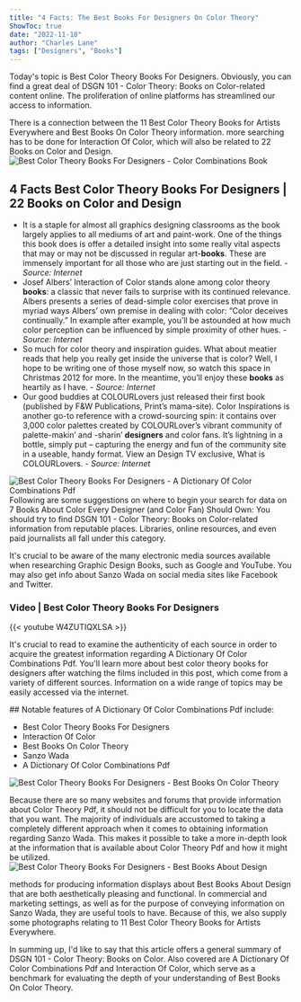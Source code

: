 ```yaml
---
title: "4 Facts: The Best Books For Designers On Color Theory"
ShowToc: true 
date: "2022-11-10"
author: "Charles Lane" 
tags: ["Designers", "Books"]
---
```


Today's topic is Best Color Theory Books For Designers. Obviously, you can find a great deal of DSGN 101 - Color Theory: Books on Color-related content online. The proliferation of online platforms has streamlined our access to information.

There is a connection between the 11 Best Color Theory Books for Artists Everywhere and Best Books On Color Theory information. more searching has to be done for Interaction Of Color, which will also be related to 22 Books on Color and Design.
<img loading="lazy" src="http://hbz.h-cdn.co/assets/cm/15/05/54c6b9b112cf9_-_hbz-hottest-guys-09-paul-newman.jpg" onerror="this.onerror=null;this.src='https://blogger.googleusercontent.com/img/a/AVvXsEhe7F7TRXHtjiKvHb5vS7DmnxvpHiDyoYyYvm1nHB3Qp2_w3BnM6A2eq4v7FYxCC9bfZt3a9vIMtAYEKUiaDQbHMg-ViyGmRIj39MLp0bGFfgfYw1Dc9q_H-T0wiTm3l0Uq42dETrN9eC8aGJ9_IORZsxST1AcLR7np1koOfcc7tnHa4S8Mwz_xD9d0=s16000';" alt="Best Color Theory Books For Designers - Color Combinations Book" >

## 4 Facts Best Color Theory Books For Designers | 22 Books on Color and Design
-   It is a staple for almost all graphics designing classrooms as the book largely applies to all mediums of art and paint-work. One of the things this book does is offer a detailed insight into some really vital aspects that may or may not be discussed in regular art-**books**. These are immensely important for all those who are just starting out in the field. - <cite>Source: Internet</cite>
-   Josef Albers’ Interaction of Color stands alone among color theory **books**: a classic that never fails to surprise with its continued relevance. Albers presents a series of dead-simple color exercises that prove in myriad ways Albers’ own premise in dealing with color: “Color deceives continually.” In example after example, you’ll be astounded at how much color perception can be influenced by simple proximity of other hues. - <cite>Source: Internet</cite>
-   So much for color theory and inspiration guides. What about meatier reads that help you really get inside the universe that is color? Well, I hope to be writing one of those myself now, so watch this space in Christmas 2012 for more. In the meantime, you’ll enjoy these **books** as heartily as I have. - <cite>Source: Internet</cite>
-   Our good buddies at COLOURLovers just released their first book (published by F&W Publications, Print’s mama-site). Color Inspirations is another go-to reference with a crowd-sourcing spin: it contains over 3,000 color palettes created by COLOURLover’s vibrant community of palette-makin’ and -sharin’ **designers** and color fans. It’s lightning in a bottle, simply put – capturing the energy and fun of the community site in a useable, handy format. View an Design TV exclusive, What is COLOURLovers. - <cite>Source: Internet</cite>


<img loading="lazy" src="http://vgboxart.com/resources/render/13664_tom-brady-prev.png" onerror="this.onerror=null;this.src='https://blogger.googleusercontent.com/img/a/AVvXsEhe7F7TRXHtjiKvHb5vS7DmnxvpHiDyoYyYvm1nHB3Qp2_w3BnM6A2eq4v7FYxCC9bfZt3a9vIMtAYEKUiaDQbHMg-ViyGmRIj39MLp0bGFfgfYw1Dc9q_H-T0wiTm3l0Uq42dETrN9eC8aGJ9_IORZsxST1AcLR7np1koOfcc7tnHa4S8Mwz_xD9d0=s16000';" alt="Best Color Theory Books For Designers - A Dictionary Of Color Combinations Pdf" >
Following are some suggestions on where to begin your search for data on 7 Books About Color Every Designer (and Color Fan) Should Own:
You should try to find DSGN 101 - Color Theory: Books on Color-related information from reputable places. Libraries, online resources, and even paid journalists all fall under this category.

It's crucial to be aware of the many electronic media sources available when researching Graphic Design Books, such as Google and YouTube. You may also get info about Sanzo Wada on social media sites like Facebook and Twitter.

### Video | Best Color Theory Books For Designers
{{< youtube W4ZUTIQXLSA >}} 


It's crucial to read to examine the authenticity of each source in order to acquire the greatest information regarding A Dictionary Of Color Combinations Pdf.
You'll learn more about best color theory books for designers after watching the films included in this post, which come from a variety of different sources. Information on a wide range of topics may be easily accessed via the internet.
<script async="async" data-cfasync="false" src="//normallydemandedalter.com/fe63df3c5408708b15d8dc3d9b206b31/invoke.js"></script>
<div id="container-fe63df3c5408708b15d8dc3d9b206b31"></div>
## Notable features of A Dictionary Of Color Combinations Pdf include:

- Best Color Theory Books For Designers
- Interaction Of Color
- Best Books On Color Theory
- Sanzo Wada
- A Dictionary Of Color Combinations Pdf

 <img loading="lazy" src="https://www.itavi.ca/wp-content/uploads/2014/03/IMG_1948.jpg" onerror="this.onerror=null;this.src='https://blogger.googleusercontent.com/img/a/AVvXsEhe7F7TRXHtjiKvHb5vS7DmnxvpHiDyoYyYvm1nHB3Qp2_w3BnM6A2eq4v7FYxCC9bfZt3a9vIMtAYEKUiaDQbHMg-ViyGmRIj39MLp0bGFfgfYw1Dc9q_H-T0wiTm3l0Uq42dETrN9eC8aGJ9_IORZsxST1AcLR7np1koOfcc7tnHa4S8Mwz_xD9d0=s16000';" alt="Best Color Theory Books For Designers - Best Books On Color Theory" >

Because there are so many websites and forums that provide information about Color Theory Pdf, it should not be difficult for you to locate the data that you want.
The majority of individuals are accustomed to taking a completely different approach when it comes to obtaining information regarding Sanzo Wada. This makes it possible to take a more in-depth look at the information that is available about Color Theory Pdf and how it might be utilized.
<img loading="lazy" src="https://vgboxart.com/resources/render/15123_the-chronicles-of-narnia-prev.png" onerror="this.onerror=null;this.src='https://blogger.googleusercontent.com/img/a/AVvXsEhe7F7TRXHtjiKvHb5vS7DmnxvpHiDyoYyYvm1nHB3Qp2_w3BnM6A2eq4v7FYxCC9bfZt3a9vIMtAYEKUiaDQbHMg-ViyGmRIj39MLp0bGFfgfYw1Dc9q_H-T0wiTm3l0Uq42dETrN9eC8aGJ9_IORZsxST1AcLR7np1koOfcc7tnHa4S8Mwz_xD9d0=s16000';" alt="Best Color Theory Books For Designers - Best Books About Design" >

methods for producing information displays about Best Books About Design that are both aesthetically pleasing and functional. In commercial and marketing settings, as well as for the purpose of conveying information on Sanzo Wada, they are useful tools to have. Because of this, we also supply some photographs relating to 11 Best Color Theory Books for Artists Everywhere.

In summing up, I'd like to say that this article offers a general summary of DSGN 101 - Color Theory: Books on Color. Also covered are A Dictionary Of Color Combinations Pdf and Interaction Of Color, which serve as a benchmark for evaluating the depth of your understanding of Best Books On Color Theory.
	

